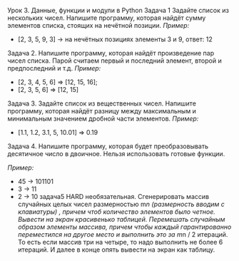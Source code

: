 Урок 3. Данные, функции и модули в Python
Задача 1 Задайте список из нескольких чисел. Напишите программу, которая найдёт сумму элементов списка, стоящих на нечётной позиции.
*Пример:*
- [2, 3, 5, 9, 3] -> на нечётных позициях элементы 3 и 9, ответ: 12

Задача 2. Напишите программу, которая найдёт произведение пар чисел списка. Парой считаем первый и последний элемент, второй и предпоследний и т.д.
*Пример:*
- [2, 3, 4, 5, 6] => [12, 15, 16];
- [2, 3, 5, 6] => [12, 15]

Задача 3. Задайте список из вещественных чисел. Напишите программу, которая найдёт разницу между максимальным и минимальным значением дробной части элементов.
*Пример:*
- [1.1, 1.2, 3.1, 5, 10.01] => 0.19

Задача 4. Напишите программу, которая будет преобразовывать десятичное число в двоичное. Нельзя использовать готовые функции.

*Пример:*

- 45 -> 101101
- 3 -> 11
- 2 -> 10
задача5 HARD необязательная.
Сгенерировать массив случайных целых чисел размерностью m*n (размерность вводим с клавиатуры) , причем чтоб количество элементов было четное. Вывести на экран красивенько таблицей. Перемешать случайным образом элементы массива, причем чтобы каждый гарантированно переместился на другое место и выполнить это за m*n / 2 итераций. То есть если массив три на четыре, то надо выполнить не более 6 итераций. И далее в конце опять вывести на экран как таблицу.